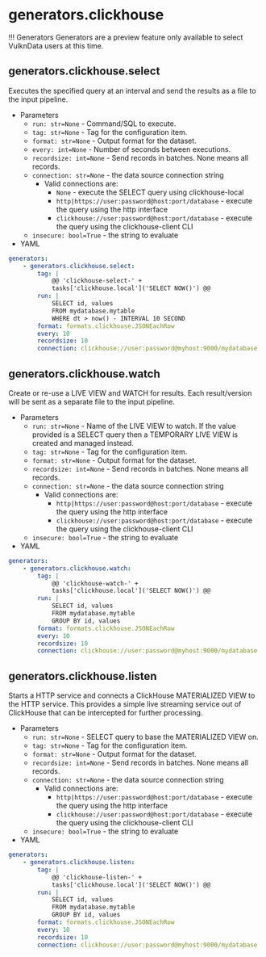 # generators.clickhouse

!!! Generators
    Generators are a preview feature only available to select VulknData users at this time.

## generators.clickhouse.select

Executes the specified query at an interval and send the results as a file to
the input pipeline.

* Parameters
    * `run: str=None` - Command/SQL to execute.
    * `tag: str=None` - Tag for the configuration item.
    * `format: str=None` - Output format for the dataset.
    * `every: int=None` - Number of seconds between executions.
    * `recordsize: int=None` - Send records in batches. None means all records.
    * `connection: str=None` - the data source connection string
        * Valid connections are:
            * `None` - execute the SELECT query using clickhouse-local
            * `http|https://user:password@host:port/database` - execute the query using the http interface
            * `clickhouse://user:password@host:port/database` - execute the query using the clickhouse-client CLI
    * `insecure: bool=True` - the string to evaluate
* YAML

```yaml
generators:
    - generators.clickhouse.select:
        tag: |
            @@ 'clickhouse-select-' + 
            tasks['clickhouse.local']('SELECT NOW()') @@
        run: |
            SELECT id, values 
            FROM mydatabase.mytable 
            WHERE dt > now() - INTERVAL 10 SECOND
        format: formats.clickhouse.JSONEachRow
        every: 10
        recordsize: 10
        connection: clickhouse://user:password@myhost:9000/mydatabase
```

## generators.clickhouse.watch

Create or re-use a LIVE VIEW and WATCH for results. Each result/version will be
sent as a separate file to the input pipeline.

* Parameters
    * `run: str=None` - Name of the LIVE VIEW to watch. If the value provided is
    a SELECT query then a TEMPORARY LIVE VIEW is created and managed instead.
    * `tag: str=None` - Tag for the configuration item.
    * `format: str=None` - Output format for the dataset.
    * `recordsize: int=None` - Send records in batches. None means all records.
    * `connection: str=None` - the data source connection string
        * Valid connections are:
            * `http|https://user:password@host:port/database` - execute the query using the http interface
            * `clickhouse://user:password@host:port/database` - execute the query using the clickhouse-client CLI
    * `insecure: bool=True` - the string to evaluate
* YAML

```yaml
generators:
    - generators.clickhouse.watch:
        tag: |
            @@ 'clickhouse-watch-' + 
            tasks['clickhouse.local']('SELECT NOW()') @@
        run: |
            SELECT id, values
            FROM mydatabase.mytable
            GROUP BY id, values
        format: formats.clickhouse.JSONEachRow
        every: 10
        recordsize: 10
        connection: clickhouse://user:password@myhost:9000/mydatabase
```

## generators.clickhouse.listen

Starts a HTTP service and connects a ClickHouse MATERIALIZED VIEW to the HTTP 
service. This provides a simple live streaming service out of ClickHouse that
can be intercepted for further processing.

* Parameters
    * `run: str=None` - SELECT query to base the MATERIALIZED VIEW on.
    * `tag: str=None` - Tag for the configuration item.
    * `format: str=None` - Output format for the dataset.
    * `recordsize: int=None` - Send records in batches. None means all records.
    * `connection: str=None` - the data source connection string
        * Valid connections are:
            * `http|https://user:password@host:port/database` - execute the query using the http interface
            * `clickhouse://user:password@host:port/database` - execute the query using the clickhouse-client CLI
    * `insecure: bool=True` - the string to evaluate
* YAML

```yaml
generators:
    - generators.clickhouse.listen:
        tag: |
            @@ 'clickhouse-listen-' + 
            tasks['clickhouse.local']('SELECT NOW()') @@
        run: |
            SELECT id, values
            FROM mydatabase.mytable
            GROUP BY id, values
        format: formats.clickhouse.JSONEachRow
        every: 10
        recordsize: 10
        connection: clickhouse://user:password@myhost:9000/mydatabase
```